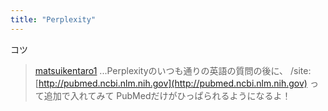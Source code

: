 ```yaml
---
title: "Perplexity"
---
```


コツ

> [matsuikentaro1](https://x.com/matsuikentaro1/status/1826264688294052257) ...Perplexityのいつも通りの英語の質問の後に、
>  /site:[http://pubmed.ncbi.nlm.nih.gov](http://pubmed.ncbi.nlm.nih.gov)
>  って追加で入れてみて PubMedだけがひっぱられるようになるよ！
